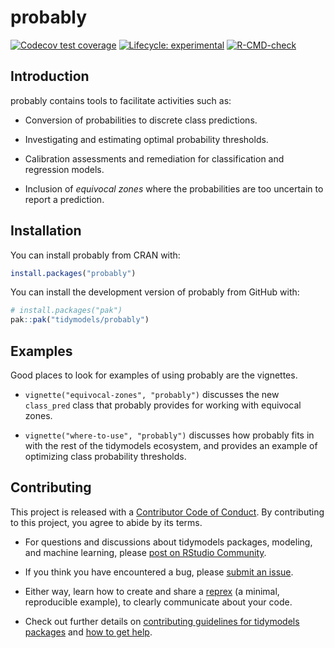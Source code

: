 
<!-- README.md is generated from README.Rmd. Please edit that file -->

# probably

<!-- badges: start -->

[![Codecov test
coverage](https://codecov.io/gh/tidymodels/probably/branch/main/graph/badge.svg)](https://app.codecov.io/gh/tidymodels/probably?branch=main)
[![Lifecycle:
experimental](https://img.shields.io/badge/lifecycle-experimental-orange.svg)](https://lifecycle.r-lib.org/articles/stages.html)
[![R-CMD-check](https://github.com/tidymodels/probably/actions/workflows/R-CMD-check.yaml/badge.svg)](https://github.com/tidymodels/probably/actions/workflows/R-CMD-check.yaml)
<!-- badges: end -->

## Introduction

probably contains tools to facilitate activities such as:

- Conversion of probabilities to discrete class predictions.

- Investigating and estimating optimal probability thresholds.

- Calibration assessments and remediation for classification and
  regression models.

- Inclusion of *equivocal zones* where the probabilities are too
  uncertain to report a prediction.

## Installation

You can install probably from CRAN with:

``` r
install.packages("probably")
```

You can install the development version of probably from GitHub with:

``` r
# install.packages("pak")
pak::pak("tidymodels/probably")
```

## Examples

Good places to look for examples of using probably are the vignettes.

- `vignette("equivocal-zones", "probably")` discusses the new
  `class_pred` class that probably provides for working with equivocal
  zones.

- `vignette("where-to-use", "probably")` discusses how probably fits in
  with the rest of the tidymodels ecosystem, and provides an example of
  optimizing class probability thresholds.

## Contributing

This project is released with a [Contributor Code of
Conduct](https://contributor-covenant.org/version/2/0/CODE_OF_CONDUCT.html).
By contributing to this project, you agree to abide by its terms.

- For questions and discussions about tidymodels packages, modeling, and
  machine learning, please [post on RStudio
  Community](https://community.rstudio.com/new-topic?category_id=15&tags=tidymodels,question).

- If you think you have encountered a bug, please [submit an
  issue](https://github.com/tidymodels/probably/issues).

- Either way, learn how to create and share a
  [reprex](https://reprex.tidyverse.org/articles/articles/learn-reprex.html)
  (a minimal, reproducible example), to clearly communicate about your
  code.

- Check out further details on [contributing guidelines for tidymodels
  packages](https://www.tidymodels.org/contribute/) and [how to get
  help](https://www.tidymodels.org/help/).
